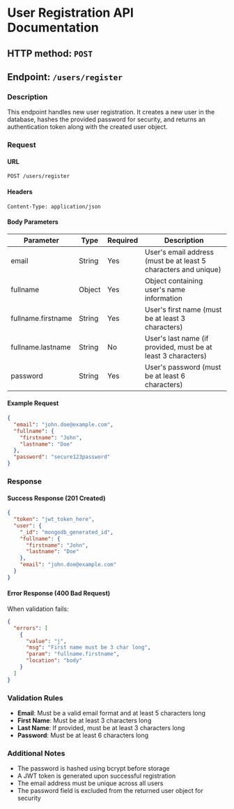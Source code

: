 # User Registration API Documentation

## HTTP method: `POST`
## Endpoint: `/users/register`



### Description
This endpoint handles new user registration. It creates a new user in the database, hashes the provided password for security, and returns an authentication token along with the created user object.

### Request

#### URL
```
POST /users/register
```

#### Headers
```
Content-Type: application/json
```

#### Body Parameters
| Parameter | Type | Required | Description |
|-----------|------|----------|-------------|
| email | String | Yes | User's email address (must be at least 5 characters and unique) |
| fullname | Object | Yes | Object containing user's name information |
| fullname.firstname | String | Yes | User's first name (must be at least 3 characters) |
| fullname.lastname | String | No | User's last name (if provided, must be at least 3 characters) |
| password | String | Yes | User's password (must be at least 6 characters) |

#### Example Request
```json
{
  "email": "john.doe@example.com",
  "fullname": {
    "firstname": "John",
    "lastname": "Doe"
  },
  "password": "secure123password"
}
```

### Response

#### Success Response (201 Created)
```json
{
  "token": "jwt_token_here",
  "user": {
    "_id": "mongodb_generated_id",
    "fullname": {
      "firstname": "John",
      "lastname": "Doe"
    },
    "email": "john.doe@example.com"
  }
}
```

#### Error Response (400 Bad Request)
When validation fails:
```json
{
  "errors": [
    {
      "value": "j",
      "msg": "First name must be 3 char long",
      "param": "fullname.firstname",
      "location": "body"
    }
  ]
}
```

### Validation Rules
- **Email**: Must be a valid email format and at least 5 characters long
- **First Name**: Must be at least 3 characters long
- **Last Name**: If provided, must be at least 3 characters long
- **Password**: Must be at least 6 characters long

### Additional Notes
- The password is hashed using bcrypt before storage
- A JWT token is generated upon successful registration
- The email address must be unique across all users
- The password field is excluded from the returned user object for security